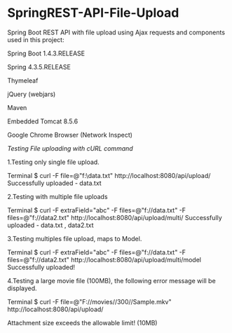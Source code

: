 # SpringREST-API-File-Upload


Spring Boot REST API with  file upload using Ajax requests and components used in this project:

Spring Boot 1.4.3.RELEASE

Spring 4.3.5.RELEASE

Thymeleaf

jQuery (webjars)

Maven

Embedded Tomcat 8.5.6

Google Chrome Browser (Network Inspect)



_Testing File uploading  with cURL command_


1.Testing only  single file upload.

Terminal
$ curl -F file=@"f:\\data.txt" http://localhost:8080/api/upload/
Successfully uploaded - data.txt

2.Testing  with multiple file uploads 

Terminal
$ curl -F extraField="abc" -F files=@"f://data.txt" -F files=@"f://data2.txt"  http://localhost:8080/api/upload/multi/
Successfully uploaded - data.txt , data2.txt


3.Testing  multiples file upload, maps to Model.

Terminal
$ curl -F extraField="abc" -F files=@"f://data.txt" -F files=@"f://data2.txt"  http://localhost:8080/api/upload/multi/model
Successfully uploaded!

4.Testing  a large movie file (100MB), the following error message will be displayed.

Terminal
$ curl -F file=@"F://movies//300//Sample.mkv"  http://localhost:8080/api/upload/

Attachment size exceeds the allowable limit! (10MB)
